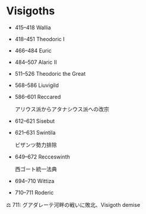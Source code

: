 # Visigoths

- 415–418 Wallia
- 418–451 Theodoric I
- 466–484 Euric
- 484–507 Alaric II
- 511–526 Theodoric the Great
- 568–586 Liuvigild
- 586–601 Reccared
    
    アリウス派からアタナシウス派への改宗
    
- 612–621 Sisebut
- 621–631 Swintila
    
    ビザンツ勢力排除
    
- 649–672 Recceswinth
    
    西ゴート統一法典
    
- 694–710 Wittiza
- 710–711 Roderic

<aside>
⚖️ 711: グアダレーテ河畔の戦いに敗北、Visigoth demise

</aside>